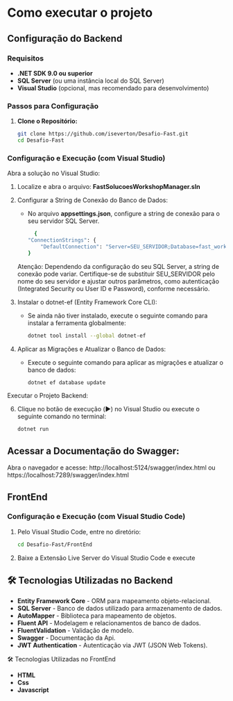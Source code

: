 


# Como executar o projeto

## Configuração do Backend

### Requisitos

- **.NET SDK 9.0 ou superior**
- **SQL Server** (ou uma instância local do SQL Server)
- **Visual Studio** (opcional, mas recomendado para desenvolvimento)

### Passos para Configuração

1. **Clone o Repositório:**

   ```bash
   git clone https://github.com/iseverton/Desafio-Fast.git
   cd Desafio-Fast
 ### Configuração e Execução (com Visual Studio)
 Abra a solução no Visual Studio:

1. Localize e abra o arquivo: **FastSolucoesWorkshopManager.sln**
2. Configurar a String de Conexão do Banco de Dados:
    - No arquivo **appsettings.json**, configure a string de conexão para o seu servidor SQL Server.
        ```bash
          {
      "ConnectionStrings": {
            "DefaultConnection": "Server=SEU_SERVIDOR;Database=fast_workshop_manage;TrustServerCertificate=True;Integrated Security=True;"
      }
   Atenção: Dependendo da configuração do seu SQL Server, a string de conexão pode variar. Certifique-se de substituir SEU_SERVIDOR pelo nome do seu servidor e ajustar outros parâmetros,       como autenticação (Integrated Security ou User ID e Password), conforme necessário.

4. Instalar o dotnet-ef (Entity Framework Core CLI):
      - Se ainda não tiver instalado, execute o seguinte comando para instalar a ferramenta globalmente:
         ```bash
         dotnet tool install --global dotnet-ef
5. Aplicar as Migrações e Atualizar o Banco de Dados:
     -  Execute o seguinte comando para aplicar as migrações e atualizar o banco de dados:
         ```bash
        dotnet ef database update
Executar o Projeto Backend:

6. Clique no botão de execução (▶️) no Visual Studio ou execute o seguinte comando no terminal:
      ```bash
     dotnet run
## Acessar a Documentação do Swagger:
  Abra o navegador e acesse: http://localhost:5124/swagger/index.html  ou https://localhost:7289/swagger/index.html
## FrontEnd
### Configuração e Execução (com Visual Studio Code)
1. Pelo Visual Studio Code, entre no diretório:

   ```bash
   cd Desafio-Fast/FrontEnd
2. Baixe a Extensão Live Server do Visual Studio Code e execute


## 🛠 Tecnologias Utilizadas no Backend
- **Entity Framework Core** -  ORM para mapeamento objeto-relacional.
-  **SQL Server** - Banco de dados utilizado para armazenamento de dados.
- **AutoMapper** - Biblioteca para mapeamento de objetos.
- **Fluent API** - Modelagem e relacionamentos de banco de dados.
- **FluentValidation** - Validação de modelo.
- **Swagger** - Documentação da Api.
- **JWT Authentication** - Autenticação via JWT (JSON Web Tokens).


🛠 Tecnologias Utilizadas no FrontEnd
- **HTML** 
- **Css** 
- **Javascript** 




